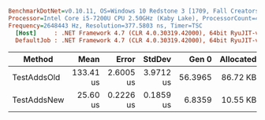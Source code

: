 ``` ini

BenchmarkDotNet=v0.10.11, OS=Windows 10 Redstone 3 [1709, Fall Creators Update] (10.0.16299.192)
Processor=Intel Core i5-7200U CPU 2.50GHz (Kaby Lake), ProcessorCount=4
Frequency=2648443 Hz, Resolution=377.5803 ns, Timer=TSC
  [Host]     : .NET Framework 4.7 (CLR 4.0.30319.42000), 64bit RyuJIT-v4.7.2600.0
  DefaultJob : .NET Framework 4.7 (CLR 4.0.30319.42000), 64bit RyuJIT-v4.7.2600.0


```
|      Method |      Mean |     Error |    StdDev |   Gen 0 | Allocated |
|------------ |----------:|----------:|----------:|--------:|----------:|
| TestAddsOld | 133.41 us | 2.6005 us | 3.9712 us | 56.3965 |  86.72 KB |
| TestAddsNew |  25.60 us | 0.2226 us | 0.1859 us |  6.8359 |  10.55 KB |

